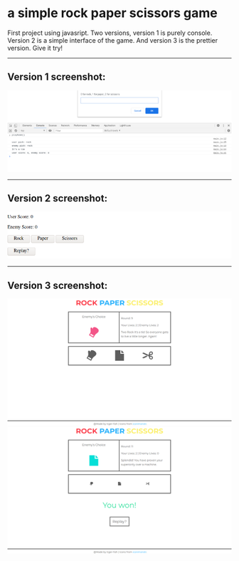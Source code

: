 # a simple rock paper scissors game

First project using javasript. Two versions, version 1 is purely console. Version 2 is a simple interface of the game. And 
version 3 is the prettier version. Give it try!

---

## Version 1 screenshot:
![version 1](demo/ver.1-game.png)

---

## Version 2 screenshot:
![version 2](demo/ver.2-game.png)

---

## Version 3 screenshot:
![version 3](demo/ver.3-game.png) ![version 3](demo/ver.3-game-end.png)



